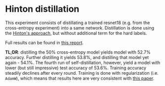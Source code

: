 # Hinton distillation

This experiment consists of distillating a trained resnet18 (e.g. from the cross-entropy experiment) into a same network. Distillation is done using the [Hinton's approach](https://arxiv.org/abs/1503.02531), but without additional term for the hard labels.

Full results can be found in [this report](https://wandb.ai/binpord/kd-cifar100-resnet18/reports/Hinton-distillation--VmlldzoxODM2ODcy?accessToken=qicmxvfmse1p2mmpy3jf68z8lqfos4cpxg4gmsv96v9tf7myt00jdxnqrit3xg41).

**TL;DR**: distilling the 50% cross-entropy model yields model with 52.7% accuracy. Further distilling it yields 53.8%, and distilling that model yet again - 54.1%. The fourth run of self-distillation, however, yield a model with lower (but still impressive) test accuracy of 53.6%. Training accuracy steadily declines after every round. Training is done with regularization (i.e. `AdamW`), which means that results here are very consistent with [this paper](https://arxiv.org/abs/2002.05715).

